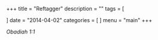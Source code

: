 +++
title = "Reftagger"
description = ""
tags = [

]
date = "2014-04-02"
categories = [
]
menu = "main"
+++

<cite class="bibleref" title="Obadiah 1:1">Obadiah 1:1</cite>

<style type = "text/css">
<script>
	var refTagger = {
		settings: {
			bibleVersion: 'KJV'
		}
	}; 

	(function(d, t) {
		var n=d.querySelector('[nonce]');
		refTagger.settings.nonce = n && (n.nonce||n.getAttribute('nonce'));
		var g = d.createElement(t), s = d.getElementsByTagName(t)[0];
		g.src = 'https://api.reftagger.com/v2/RefTagger.js';
		g.nonce = refTagger.settings.nonce;
		s.parentNode.insertBefore(g, s);
	}(document, 'script'));
</script>
</style>